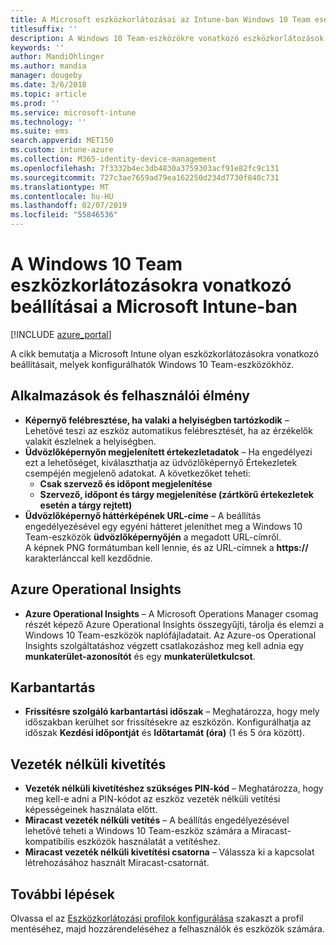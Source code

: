 ```yaml
---
title: A Microsoft eszközkorlátozásai az Intune-ban Windows 10 Team esetén
titlesuffix: ''
description: A Windows 10 Team-eszközökre vonatkozó eszközkorlátozások ismertetése.
keywords: ''
author: MandiOhlinger
ms.author: mandia
manager: dougeby
ms.date: 3/6/2018
ms.topic: article
ms.prod: ''
ms.service: microsoft-intune
ms.technology: ''
ms.suite: ems
search.appverid: MET150
ms.custom: intune-azure
ms.collection: M365-identity-device-management
ms.openlocfilehash: 7f3332b4ec3db4830a3759303acf91e82fc9c131
ms.sourcegitcommit: 727c3ae7659ad79ea162250d234d7730f840c731
ms.translationtype: MT
ms.contentlocale: hu-HU
ms.lasthandoff: 02/07/2019
ms.locfileid: "55846536"
---
```

# <a name="microsoft-intune-windows-10-team-device-restriction-settings"></a>A Windows 10 Team eszközkorlátozásokra vonatkozó beállításai a Microsoft Intune-ban

[!INCLUDE [azure_portal](./includes/azure_portal.md)]

A cikk bemutatja a Microsoft Intune olyan eszközkorlátozásokra vonatkozó beállításait, melyek konfigurálhatók Windows 10 Team-eszközökhöz.


## <a name="apps-and-experience"></a>Alkalmazások és felhasználói élmény

- **Képernyő felébresztése, ha valaki a helyiségben tartózkodik** – Lehetővé teszi az eszköz automatikus felébresztését, ha az érzékelők valakit észlelnek a helyiségben.
- **Üdvözlőképernyőn megjelenített értekezletadatok** – Ha engedélyezi ezt a lehetőséget, kiválaszthatja az üdvözlőképernyő Értekezletek csempéjén megjelenő adatokat. A következőket teheti:
    - **Csak szervező és időpont megjelenítése**
    - **Szervező, időpont és tárgy megjelenítése (zártkörű értekezletek esetén a tárgy rejtett)**
- **Üdvözlőképernyő háttérképének URL-címe** – A beállítás engedélyezésével egy egyéni hátteret jeleníthet meg a Windows 10 Team-eszközök **üdvözlőképernyőjén** a megadott URL-címről.<br>A képnek PNG formátumban kell lennie, és az URL-címnek a **https://** karakterlánccal kell kezdődnie.

## <a name="azure-operational-insights"></a>Azure Operational Insights

- **Azure Operational Insights** – A Microsoft Operations Manager csomag részét képező Azure Operational Insights összegyűjti, tárolja és elemzi a Windows 10 Team-eszközök naplófájladatait.
Az Azure-os Operational Insights szolgáltatáshoz végzett csatlakozáshoz meg kell adnia egy **munkaterület-azonosítót** és egy **munkaterületkulcsot**.

## <a name="maintenance"></a>Karbantartás

- **Frissítésre szolgáló karbantartási időszak** – Meghatározza, hogy mely időszakban kerülhet sor frissítésekre az eszközön. Konfigurálhatja az időszak **Kezdési időpontját** és **Időtartamát (óra)** (1 és 5 óra között).

## <a name="wireless-projection"></a>Vezeték nélküli kivetítés

- **Vezeték nélküli kivetítéshez szükséges PIN-kód** – Meghatározza, hogy meg kell-e adni a PIN-kódot az eszköz vezeték nélküli vetítési képességeinek használata előtt.
- **Miracast vezeték nélküli vetítés** – A beállítás engedélyezésével lehetővé teheti a Windows 10 Team-eszköz számára a Miracast-kompatibilis eszközök használatát a vetítéshez.
- **Miracast vezeték nélküli kivetítési csatorna** – Válassza ki a kapcsolat létrehozásához használt Miracast-csatornát.


## <a name="next-steps"></a>További lépések

Olvassa el az [Eszközkorlátozási profilok konfigurálása](device-restrictions-configure.md) szakaszt a profil mentéséhez, majd hozzárendeléséhez a felhasználók és eszközök számára.

